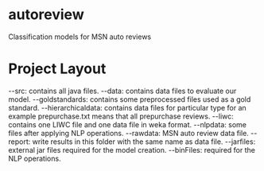 # autoreview
Classification models for MSN auto reviews

# Project Layout
--src: contains all java files.
--data: contains data files to evaluate our model.
--goldstandards: contains some preprocessed files used as a gold standard.
--hierarchicaldata: contains data files for particular type for an example prepurchase.txt means that all prepurchase reviews.
--liwc: contains one LIWC file and one data file in weka format.
--nlpdata: some files after applying NLP operations.
--rawdata: MSN auto review data file.
--report: write results in this folder with the same name as data file.
--jarfiles: external jar files required for the model creation.
--binFiles: required for the NLP operations.